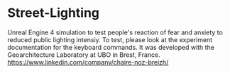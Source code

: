 # Street-Lighting
Unreal Engine 4 simulation to test people's reaction of fear and anxiety to reduced public lighting intensiy. To test, please look at the experiment documentation for the keyboard commands.
It was developed with the Geoarchitecture Laboratory at UBO in Brest, France.
https://www.linkedin.com/company/chaire-noz-breizh/
